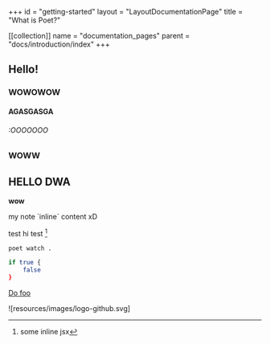 +++
id = "getting-started"
layout = "LayoutDocumentationPage"
title = "What is Poet?"

[[collection]]
name = "documentation_pages"
parent = "docs/introduction/index"
+++

## Hello!

### WOWOWOW

#### AGASGASGA

###### :OOOOOOO

### WOWW

## HELLO DWA

**wow**

<div class="formatted-text__note">
    my note `inline` content xD
</div>

test <Note>hi</Note> test [^1]

```bash
poet watch .

if true {
    false
}
```

[Do foo](docs/getting-started/index)

![resources/images/logo-github.svg]

[^1]: some inline jsx
